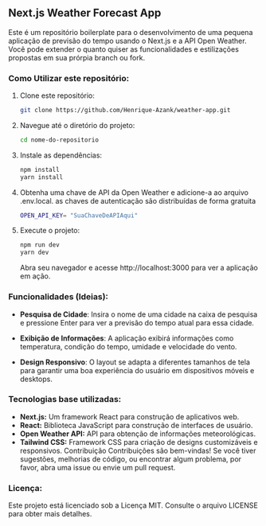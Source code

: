 ## Next.js Weather Forecast App

Este é um repositório boilerplate para o desenvolvimento de uma pequena aplicação de previsão do tempo usando o Next.js e a API Open Weather. Você pode extender o quanto quiser as funcionalidades e estilizações propostas em sua prórpia branch ou fork. 

<h3>Como Utilizar este repositório:</h3> 

1. Clone este repositório:

    ```bash
    git clone https://github.com/Henrique-Azank/weather-app.git
    ```

2. Navegue até o diretório do projeto:

    ```bash
    cd nome-do-repositorio
    ```

3. Instale as dependências:

    ```bash
    npm install
    yarn install
    ```

4. Obtenha uma chave de API da Open Weather e adicione-a ao arquivo .env.local. as chaves de autenticação são distribuídas de forma gratuita 

    ```bash
    OPEN_API_KEY= "SuaChaveDeAPIAqui"
    ```

5. Execute o projeto:

    ```bash
    npm run dev
    yarn dev
    ```

    Abra seu navegador e acesse http://localhost:3000 para ver a aplicação em ação.

<h3>Funcionalidades (Ideias):</h3>

- **Pesquisa de Cidade**: Insira o nome de uma cidade na caixa de pesquisa e pressione Enter para ver a previsão do tempo atual para essa cidade.

- **Exibição de Informações**: A aplicação exibirá informações como temperatura, condição do tempo, umidade e velocidade do vento.

- **Design Responsivo**: O layout se adapta a diferentes tamanhos de tela para garantir uma boa experiência do usuário em dispositivos móveis e desktops.

<h3>Tecnologias base utilizadas:</h3>

- **Next.js:** Um framework React para construção de aplicativos web.
- **React:** Biblioteca JavaScript para construção de interfaces de usuário.
- **Open Weather API:** API para obtenção de informações meteorológicas.
- **Tailwind CSS:** Framework CSS para criação de designs customizáveis e responsivos.
Contribuição
Contribuições são bem-vindas! Se você tiver sugestões, melhorias de código, ou encontrar algum problema, por favor, abra uma issue ou envie um pull request.

<h3>Licença:</h3>

Este projeto está licenciado sob a Licença MIT.
Consulte o arquivo LICENSE para obter mais detalhes.
